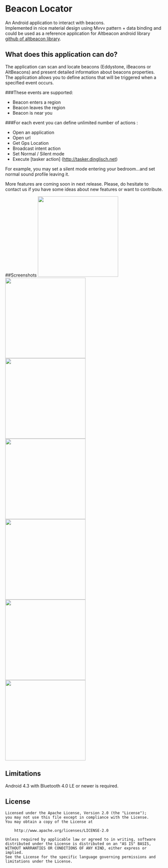 Beacon Locator
=======================

An Android application to interact with beacons.  
Implemented in nice material design using Mvvv pattern + data binding and could be used as a reference application for
Altbeacon android library 
[github of altbeacon library](http://altbeacon.github.io/android-beacon-library/).

## What does this application can do?

The application can scan and locate beacons (Eddystone, iBeacons or AltBeacons) and present detailed information 
about beacons properties.
The application allows you to define actions that will be triggered when a specified event occurs.

###These events are supported:
- Beacon enters a region
- Beacon leaves the region
- Beacon is near you
 
###For each event you can define unlimited number of actions :
- Open an application
- Open url
- Get Gps Location
- Broadcast intent action
- Set Normal / Silent mode
- Execute [tasker action] (http://tasker.dinglisch.net) 

For example, you may set a silent mode entering your bedroom...and set normal sound profile leaving it.

More features are coming soon in next release. 
Please, do hesitate to contact us if you have some ideas about new features or want to contribute.

##Screenshots
<img src="https://cloud.githubusercontent.com/assets/415304/12170836/d8b1c9f2-b544-11e5-9e05-98a850a6a998.png" width="256">
<img src="https://cloud.githubusercontent.com/assets/415304/12170835/d8b10616-b544-11e5-8abc-95dad8295b6e.png" width="256">
<img src="https://cloud.githubusercontent.com/assets/415304/12170832/d8ae2e78-b544-11e5-9376-c8759d08480e.png" width="256">
<img src="https://cloud.githubusercontent.com/assets/415304/12170837/d8b27262-b544-11e5-9ae7-ce7e91c6abe9.png" width="256">
<img src="https://cloud.githubusercontent.com/assets/415304/12170834/d8afe682-b544-11e5-97d4-681f9a045a86.png" width="256">
<img src="https://cloud.githubusercontent.com/assets/415304/12170833/d8af3836-b544-11e5-8112-8eda824b22ba.png" width="256">
<img src="https://cloud.githubusercontent.com/assets/415304/12170838/d8c3fb22-b544-11e5-8ecd-f56ed1f51097.png" width="256">


## Limitations
Android 4.3 with Bluetooth 4.0 LE or newer is required.

## License

    Licensed under the Apache License, Version 2.0 (the "License");
    you may not use this file except in compliance with the License.
    You may obtain a copy of the License at

        http://www.apache.org/licenses/LICENSE-2.0

    Unless required by applicable law or agreed to in writing, software
    distributed under the License is distributed on an "AS IS" BASIS,
    WITHOUT WARRANTIES OR CONDITIONS OF ANY KIND, either express or implied.
    See the License for the specific language governing permissions and
    limitations under the License.


